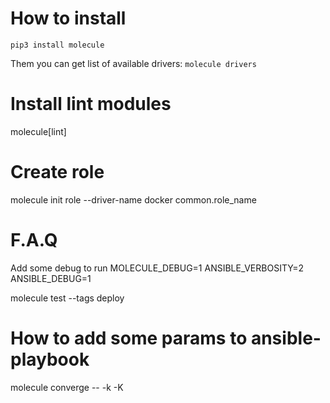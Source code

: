 # How to install
`pip3 install molecule`

Them you can get list of available drivers:
`molecule drivers`

# Install lint modules
molecule[lint]

# Create role
molecule init role  --driver-name docker common.role_name


# F.A.Q
Add some debug to run
MOLECULE_DEBUG=1 
ANSIBLE_VERBOSITY=2
ANSIBLE_DEBUG=1

molecule test --tags deploy

# How to add some params to ansible-playbook 
molecule converge -- -k -K

